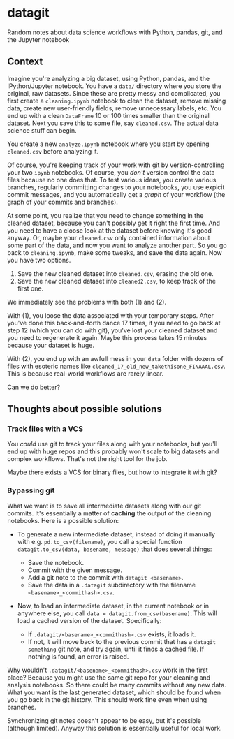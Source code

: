 datagit
=======

Random notes about data science workflows with Python, pandas, git, and the Jupyter notebook

## Context

Imagine you're analyzing a big dataset, using Python, pandas, and the IPython/Jupyter notebook. You have a `data/` directory where you store the original, raw datasets. Since these are pretty messy and complicated, you first create a `cleaning.ipynb` notebook to clean the dataset, remove missing data, create new user-friendly fields, remove unnecessary labels, etc. You end up with a clean `DataFrame` 10 or 100 times smaller than the original dataset. Next you save this to some file, say `cleaned.csv`. The actual data science stuff can begin.

You create a new `analyze.ipynb` notebook where you start by opening `cleaned.csv` before analyzing it.

Of course, you're keeping track of your work with git by version-controlling your two `ipynb` notebooks. Of course, you *don't* version control the data files because no one does that. To test various ideas, you create various branches, regularly committing changes to your notebooks, you use expicit commit messages, and you automatically get a *graph* of your workflow (the graph of your commits and branches).

At some point, you realize that you need to change something in the cleaned dataset, because you can't possibly get it right the first time. And you need to have a cloose look at the dataset before knowing it's good anyway. Or, maybe your `cleaned.csv` only contained information about some part of the data, and now you want to analyze another part. So you go back to `cleaning.ipynb`, make some tweaks, and save the data again. Now you have two options.

1. Save the new cleaned dataset into `cleaned.csv`, erasing the old one.
2. Save the new cleaned dataset into `cleaned2.csv`, to keep track of the first one.

We immediately see the problems with both (1) and (2).

With (1), you loose the data associated with your temporary steps. After you've done this back-and-forth dance 17 times, if you need to go back at step 12 (which you can do with git), you've lost your cleaned dataset and you need to regenerate it again. Maybe this process takes 15 minutes because your dataset is huge.

With (2), you end up with an awfull mess in your `data` folder with dozens of files with esoteric names like `cleaned_17_old_new_takethisone_FINAAAL.csv`. This is because real-world workflows are rarely linear.

Can we do better?

## Thoughts about possible solutions

### Track files with a VCS

You *could* use git to track your files along with your notebooks, but you'll end up with huge repos and this probably won't scale to big datasets and complex workflows. That's not the right tool for the job.

Maybe there exists a VCS for binary files, but how to integrate it with git?

### Bypassing git

What we want is to save all intermediate datasets along with our git commits. It's essentially a matter of **caching** the output of the cleaning notebooks. Here is a possible solution:

* To generate a new intermediate dataset, instead of doing it manually with e.g. `pd.to_csv(filename)`, you call a special function `datagit.to_csv(data, basename, message)` that does several things:
  * Save the notebook.
  * Commit with the given message.
  * Add a git note to the commit with `datagit <basename>`.
  * Save the data in a `.datagit` subdirectory with the filename `<basename>_<commithash>.csv`.

* Now, to load an intermediate dataset, in the current notebook or in anywhere else, you call `data = datagit.from_csv(basename)`. This will load a cached version of the dataset. Specifically:
  * If `.datagit/<basename>_<commithash>.csv` exists, it loads it.
  * If not, it will move back to the previous commit that has a `datagit something` git note, and try again, until it finds a cached file. If nothing is found, an error is raised.

Why wouldn't `.datagit/<basename>_<commithash>.csv` work in the first place? Because you might use the same git repo for your cleaning and analysis notebooks. So there could be many commits without any new data. What you want is the last generated dataset, which should be found when you go back in the git history. This should work fine even when using branches.

Synchronizing git notes doesn't appear to be easy, but it's possible (although limited). Anyway this solution is essentially useful for local work.
